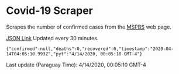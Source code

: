 # Covid-19 Scraper

Scrapes the number of confirmed cases from the [MSPBS](https://www.mspbs.gov.py/covid-19.php) web page.

[JSON Link](https://jmayalag.github.io/covid19-scrape/cases.json)
Updated every 30 minutes.
```
{"confirmed":null,"deaths":0,"recovered":0,"timestamp":"2020-04-14T04:05:10.993Z","pyt":"4/14/2020, 00:05:10 GMT-4"}
```
Last update (Paraguay Time): 4/14/2020, 00:05:10 GMT-4